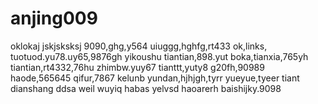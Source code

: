 # anjing009
oklokaj
jskjsksksj
9090,ghg,y564
uiuggg,hghfg,rt433
ok,links,
tuotuod.yu78.uy65,9876gh
yikoushu
tiantian,898.yut
boka,tianxia,765yh
tiantian,rt4332,76hu
zhimbw.yuy67
tianttt,yuty8
g20fh,90989
haode,565645
qifur,7867
kelunb
yundan,hjhjgh,tyrr
yueyue,tyeer
tiant
dianshang
ddsa
weil
wuyiq
habas
yelvsd
haoarerh
baishijky.9098
